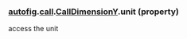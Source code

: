 ### [autofig](autofig.md).[call](autofig.call.md).[CallDimensionY](autofig.call.CallDimensionY.md).unit (property)




access the unit

